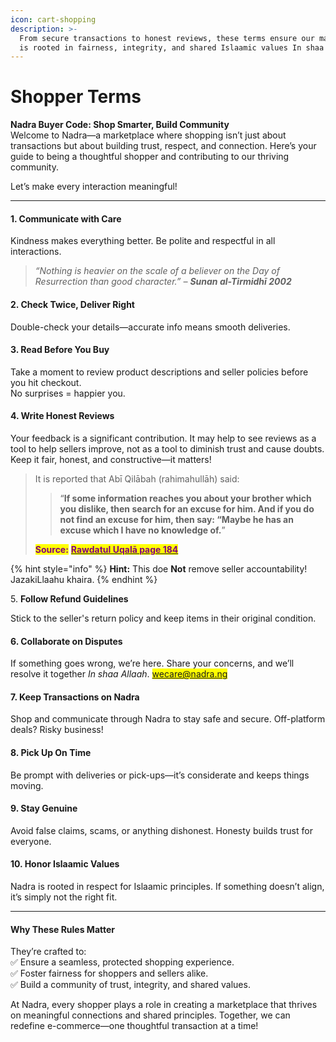 ```yaml
---
icon: cart-shopping
description: >-
  From secure transactions to honest reviews, these terms ensure our marketplace
  is rooted in fairness, integrity, and shared Islaamic values In shaa Allaah.
---
```


# Shopper Terms

**Nadra Buyer Code: Shop Smarter, Build Community**\
Welcome to Nadra—a marketplace where shopping isn’t just about transactions but about building trust, respect, and connection. Here’s your guide to being a thoughtful shopper and contributing to our thriving community.

Let’s make every interaction meaningful!

***

#### 1. **Communicate with Care**

Kindness makes everything better. Be polite and respectful in all interactions.

> _“Nothing is heavier on the scale of a believer on the Day of Resurrection than good character.” – **Sunan al-Tirmidhī 2002**_

#### 2. **Check Twice, Deliver Right**

Double-check your details—accurate info means smooth deliveries.

#### 3. **Read Before You Buy**

Take a moment to review product descriptions and seller policies before you hit checkout.\
No surprises = happier you.

#### 4. **Write Honest Reviews**

Your feedback is a significant contribution. It may help to see reviews as a tool to help sellers improve, not as a tool to diminish trust and cause doubts. Keep it fair, honest, and constructive—it matters!

> It is reported that Abī Qilābah (rahimahullāh) said:
>
> > “**If some information reaches you about your brother which you dislike, then search for an excuse for him. And if you do not find an excuse for him, then say: “Maybe he has an excuse which I have no knowledge of.**”
>
> <mark style="color:purple;">**Source:**</mark> [<mark style="color:purple;">**Rawdatul Uqalā page 184**</mark>](https://salaficentre.com/2017/07/10/make-excuses-fellow-muslims-abu-qilabah/)

{% hint style="info" %}
**Hint:** This doe **Not** remove seller accountability! JazakiLlaahu khaira.
{% endhint %}

5\. **Follow Refund Guidelines**

Stick to the seller's return policy and keep items in their original condition.

#### 6. **Collaborate on Disputes**

If something goes wrong, we’re here. Share your concerns, and we’ll resolve it together _In shaa Allaah_. <mark style="color:purple;">wecare@nadra.ng</mark>

#### 7. **Keep Transactions on Nadra**

Shop and communicate through Nadra to stay safe and secure. Off-platform deals? Risky business!

#### 8. **Pick Up On Time**

Be prompt with deliveries or pick-ups—it’s considerate and keeps things moving.

#### 9. **Stay Genuine**

Avoid false claims, scams, or anything dishonest. Honesty builds trust for everyone.

#### 10. **Honor Islaamic Values**

Nadra is rooted in respect for Islaamic principles. If something doesn’t align, it’s simply not the right fit.

***

#### **Why These Rules Matter**

They’re crafted to:\
✅ Ensure a seamless, protected shopping experience.\
✅ Foster fairness for shoppers and sellers alike.\
✅ Build a community of trust, integrity, and shared values.

At Nadra, every shopper plays a role in creating a marketplace that thrives on meaningful connections and shared principles. Together, we can redefine e-commerce—one thoughtful transaction at a time!
